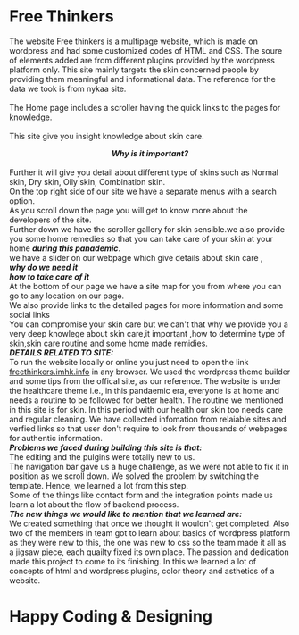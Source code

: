 # Free Thinkers
The website Free thinkers is a multipage website, which is made on wordpress and had some customized codes of HTML and CSS. The soure of elements added are from different plugins provided by the wordpress platform only. This site mainly targets the skin concerned people by providing them meaningful and informational data. The reference for the data we took is from nykaa site. <br /> <br />The Home page includes a scroller having the quick links to the pages for knowledge.<br/><br/> This site give you insight knowledge about skin care.<center>_**Why is it important?**_</center> <br /> Further it will give you detail about different type of skins such as Normal skin, Dry skin, Oily skin, Combination skin. <br/>On the top right side of our site we have a separate menus with a search option.<br/>As you scroll down the page you will get to know more about the developers of the site.<br/>Further down we have the scroller gallery for skin sensible.we also provide you some home remedies so that you can take care of your skin at your home **_during this panademic_**.<br/>we have a slider on our webpage which give details about skin care ,<br/> **_why do we need it_** <br/>**_how to take care of it_**<br/>At the bottom of our page we have a site map for you from where you can go to any location on our page. <br/>We also provide links to the detailed pages for more information and some social links<br/>You can compromise your skin care but we can't that why we provide you a very deep knowlege about skin care,it important ,how to determine type of skin,skin care routine and some home made remidies.
<br /> **_DETAILS RELATED TO SITE:_**
<br /> To run the website locally or online you just need to open the link [freethinkers.imhk.info](http://freethinkers.imhk.info/) in any browser. We used the wordpress theme builder and some tips from the offical site, as our reference. The website is under the healthcare theme i.e., in this pandaemic era, everyone is at home and needs a routine to be followed for better health. The routine we mentioned in this site is for skin. In this period with our health our skin too needs care and regular cleaning. We have collected infomation from relaiable sites and verfied links so that user don't require to look from thousands of webpages for authentic information.
<br />**_Problems we faced during building this site is that:_**<br /> The editing and the pulgins were totally new to us. <br /> The navigation bar gave us a huge challenge, as we were not able to fix it in position as we scroll down. We solved the problem by switching the template. Hence, we learned a lot from this step.<br /> Some of the things like contact form and the integration points made us learn a lot about the flow of backend process.
<br /> **_The new things we would like to mention that we learned are:_**<br /> We created something that once we thought it wouldn't get completed. Also two of the members in team got to learn about basics of wordpress platform as they were new to this, the one was new to css so the team made it all as a jigsaw piece, each quailty fixed its own place. The passion and dedication made this project to come to its finishing. In this we learned a lot of concepts of html and wordpress plugins, color theory and asthetics of a website.

# Happy Coding & Designing
